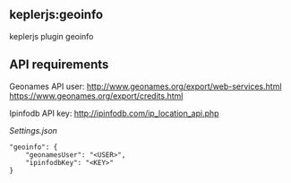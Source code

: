 ## keplerjs:geoinfo

keplerjs plugin geoinfo


## API requirements

Geonames API user:
http://www.geonames.org/export/web-services.html
https://www.geonames.org/export/credits.html

Ipinfodb API key:
http://ipinfodb.com/ip_location_api.php

*Settings.json*
```
"geoinfo": {
    "geonamesUser": "<USER>",
    "ipinfodbKey": "<KEY>"
}
```